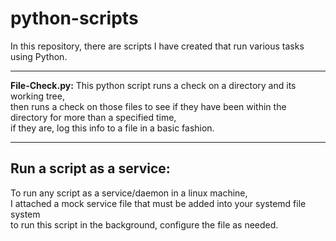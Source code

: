 # python-scripts

In this repository, there are scripts I have created that run various tasks using Python.

<hr/>

<b>File-Check.py:</b> This python script runs a check on a directory and its working tree,<br/>
then runs a check on those files to see if they have been within the directory for more than a specified time,<br/>
if they are, log this info to a file in a basic fashion.

<hr/>

<h2>Run a script as a service:</h2>
To run any script as a service/daemon in a linux machine,<br/>
I attached a mock service file that must be added into your systemd file system<br/>
to run this script in the background, configure the file as needed.
